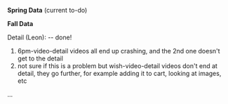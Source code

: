 **Spring Data** (current to-do)



**Fall Data**

Detail (Leon): -- done!

1. 6pm-video-detail videos all end up crashing, and the 2nd one doesn't get to the detail
2. not sure if this is a problem but wish-video-detail videos don't end at detail, they go further, for example adding it to cart, looking at images, etc

...


